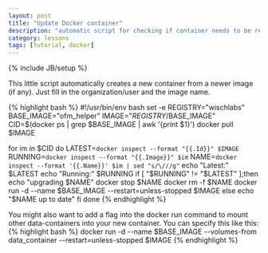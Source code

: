 ```yaml
---
layout: post
title: "Update Docker container"
description: "automatic script for checking if container needs to be recreated from newer docker image"
category: lessons
tags: [tutorial, docker]
---
```

{% include JB/setup %}

This little script automatically creates a new container from a newer image (if any). 
Just fill in the organization/user and the image name.

{% highlight bash %}
#!/usr/bin/env bash
set -e
REGISTRY="wischlabs"
BASE_IMAGE="ofm_helper"
IMAGE="$REGISTRY/$BASE_IMAGE"
CID=$(docker ps | grep $BASE_IMAGE | awk '{print $1}')
docker pull $IMAGE

for im in $CID
do
    LATEST=`docker inspect --format "{{.Id}}" $IMAGE`
    RUNNING=`docker inspect --format "{{.Image}}" $im`
    NAME=`docker inspect --format '{{.Name}}' $im | sed "s/\///g"`
    echo "Latest:" $LATEST
    echo "Running:" $RUNNING
    if [ "$RUNNING" != "$LATEST" ];then
        echo "upgrading $NAME"
        docker stop $NAME
        docker rm -f $NAME
        docker run -d --name $BASE_IMAGE --restart=unless-stopped $IMAGE
    else
        echo "$NAME up to date"
    fi
done
{% endhighlight %}

You might also want to add a flag into the docker run command to mount other data-containers into your new container. You can specify this like this:
{% highlight bash %}
docker run -d --name $BASE_IMAGE --volumes-from data_container --restart=unless-stopped $IMAGE
{% endhighlight %}
